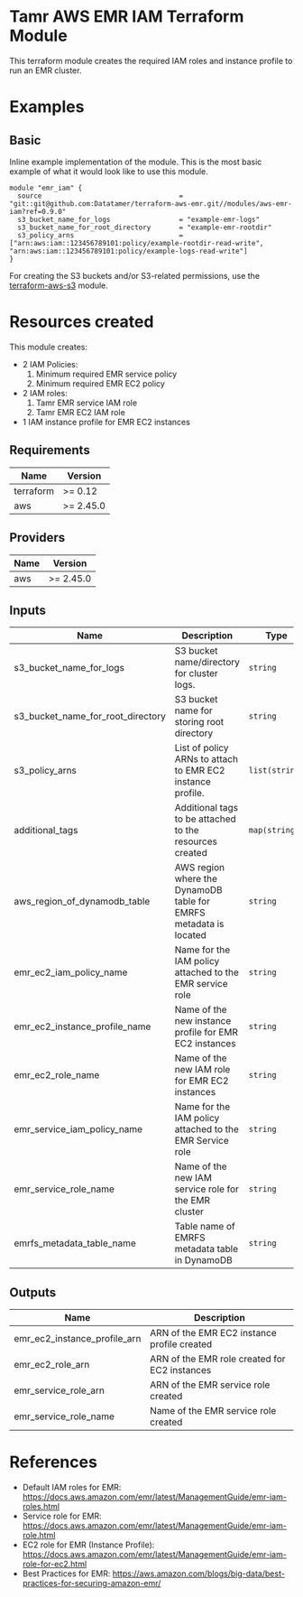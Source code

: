 # Tamr AWS EMR IAM Terraform Module
This terraform module creates the required IAM roles and instance profile to run an EMR cluster.

# Examples
## Basic
Inline example implementation of the module.  This is the most basic example of what it would look like to use this module.
```
module "emr_iam" {
  source                                  = "git::git@github.com:Datatamer/terraform-aws-emr.git//modules/aws-emr-iam?ref=0.9.0"
  s3_bucket_name_for_logs                 = "example-emr-logs"
  s3_bucket_name_for_root_directory       = "example-emr-rootdir"
  s3_policy_arns                          = ["arn:aws:iam::123456789101:policy/example-rootdir-read-write", "arn:aws:iam::123456789101:policy/example-logs-read-write"]
}
```
For creating the S3 buckets and/or S3-related permissions, use the [terraform-aws-s3](https://github.com/Datatamer/terraform-aws-s3) module.

# Resources created
This module creates:
* 2 IAM Policies:
    1) Minimum required EMR service policy
    2) Minimum required EMR EC2 policy
* 2 IAM roles:
    1) Tamr EMR service IAM role
    2) Tamr EMR EC2 IAM role
* 1 IAM instance profile for EMR EC2 instances

<!-- BEGINNING OF PRE-COMMIT-TERRAFORM DOCS HOOK -->
## Requirements

| Name | Version |
|------|---------|
| terraform | >= 0.12 |
| aws | >= 2.45.0 |

## Providers

| Name | Version |
|------|---------|
| aws | >= 2.45.0 |

## Inputs

| Name | Description | Type | Default | Required |
|------|-------------|------|---------|:--------:|
| s3\_bucket\_name\_for\_logs | S3 bucket name/directory for cluster logs. | `string` | n/a | yes |
| s3\_bucket\_name\_for\_root\_directory | S3 bucket name for storing root directory | `string` | n/a | yes |
| s3\_policy\_arns | List of policy ARNs to attach to EMR EC2 instance profile. | `list(string)` | n/a | yes |
| additional\_tags | Additional tags to be attached to the resources created | `map(string)` | `{}` | no |
| aws\_region\_of\_dynamodb\_table | AWS region where the DynamoDB table for EMRFS metadata is located | `string` | `"us-east-1"` | no |
| emr\_ec2\_iam\_policy\_name | Name for the IAM policy attached to the EMR service role | `string` | `"tamr-emr-ec2-policy"` | no |
| emr\_ec2\_instance\_profile\_name | Name of the new instance profile for EMR EC2 instances | `string` | `"tamr_emr_ec2_instance_profile"` | no |
| emr\_ec2\_role\_name | Name of the new IAM role for EMR EC2 instances | `string` | `"tamr_emr_ec2_role"` | no |
| emr\_service\_iam\_policy\_name | Name for the IAM policy attached to the EMR Service role | `string` | `"tamr-emr-service-policy"` | no |
| emr\_service\_role\_name | Name of the new IAM service role for the EMR cluster | `string` | `"tamr_emr_service_role"` | no |
| emrfs\_metadata\_table\_name | Table name of EMRFS metadata table in DynamoDB | `string` | `"EmrFSMetadata"` | no |

## Outputs

| Name | Description |
|------|-------------|
| emr\_ec2\_instance\_profile\_arn | ARN of the EMR EC2 instance profile created |
| emr\_ec2\_role\_arn | ARN of the EMR role created for EC2 instances |
| emr\_service\_role\_arn | ARN of the EMR service role created |
| emr\_service\_role\_name | Name of the EMR service role created |

<!-- END OF PRE-COMMIT-TERRAFORM DOCS HOOK -->

# References
* Default IAM roles for EMR: https://docs.aws.amazon.com/emr/latest/ManagementGuide/emr-iam-roles.html
* Service role for EMR: https://docs.aws.amazon.com/emr/latest/ManagementGuide/emr-iam-role.html
* EC2 role for EMR (Instance Profile): https://docs.aws.amazon.com/emr/latest/ManagementGuide/emr-iam-role-for-ec2.html
* Best Practices for EMR: https://aws.amazon.com/blogs/big-data/best-practices-for-securing-amazon-emr/
